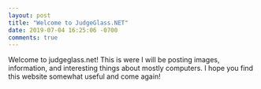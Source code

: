 ```yaml
---
layout: post
title: "Welcome to JudgeGlass.NET"
date: 2019-07-04 16:25:06 -0700
comments: true
---
```


Welcome to judgeglass.net! This is were I will be posting images, information, and interesting things about mostly
computers. I hope you find this website somewhat useful and come again!
